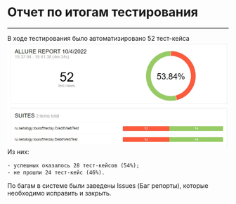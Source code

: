 # Отчет по итогам тестирования
---
В ходе тестирования было автоматизировано 52 тест-кейса
![img.jpg](https://github.com/ArtemChurin/DIPLOMA/blob/main/Documentation/pictures/repa.jpg)
Из них:

    - успешных оказалось 28 тест-кейсов (54%);
    - не прошли 24 тест-кейс (46%).

По багам в системе были заведены Issues (Баг репорты), которые необходимо исправить и закрыть.